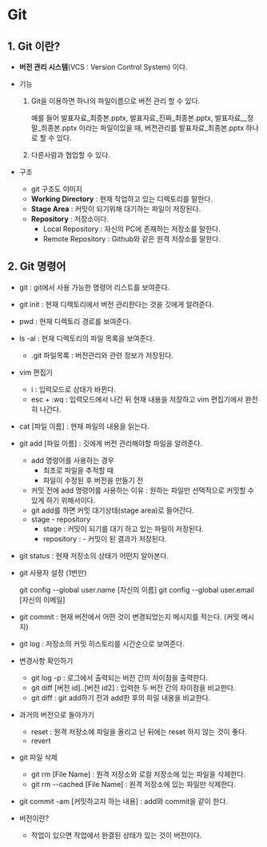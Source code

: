# Git

## 1. Git 이란?

* **버전 관리 시스템**(VCS : Version Control System) 이다.

* 기능

  1. Git을 이용하면 하나의 파일이름으로 버전 관리 할 수 있다.

     예를 들어  발표자료_최종본.pptx, 발표자료_진짜_최종본.pptx, 발표자료__정말_최종본.pptx 이라는 파일이있을 때, 버전관리를 발표자료_최종본.pptx 하나로 할 수 있다. 

  2. 다른사람과 협업할 수 있다.

* 구조

  * git 구조도 이미지
  * **Working Directory** : 현재 작업하고 있는 디렉토리를 말한다.
  * **Stage Area** : 커밋이 되기위해 대기하는 파일이 저장된다. 
  * **Repository** : 저장소이다.
    * Local Repository : 자신의 PC에 존재하는 저장소를 말한다.
    * Remote Repository : Github와 같은 원격 저장소를 말한다.

## 2. Git 명령어

* git : git에서 사용 가능한 명령어 리스트를 보여준다.

* git init : 현재 디렉토리에서 버전 관리한다는 것을 깃에게 알려준다. 

* pwd : 현재 디렉토리 경로를 보여준다.

* ls -al : 현재 디렉토리의 파일 목록을 보여준다.

  * .git 파일목록 : 버전관리와 관련 정보가 저장된다. 

* vim 편집기

  - i : 입력모드로 상태가 바뀐다.
  - esc + :wq : 입력모드에서 나간 뒤 현재 내용을 저장하고 vim 편집기에서 완전히 나간다.
  
* cat [파일 이름] : 현재 파일의 내용을 읽는다.

* git add [파일 이름] : 깃에게 버전 관리해야할 파일을 알려준다. 

  * add 명령어를 사용하는 경우
    * 최초로 파일을 추적할 때
    * 파일이 수정된 후 버전을 만들기 전
  * 커밋 전에 add 명령어를 사용하는 이유 : 원하는 파일만 선택적으로 커밋할 수 있게 하기 위해서이다.
  * git add를 하면 커밋 대기상태(stage area)로 들어간다.
  * stage -  repository 
    * stage : 커밋이 되기를 대기 하고 있는 파일이 저장된다.
    * repository : - 커밋이 된 결과가 저장된다.

* git status : 현재 저장소의 상태가 어떤지 알아본다.

* git 사용자 설정 (1번만)

  git config --global user.name [자신의 이름]
  git config --global user.email [자신의 이메일]

* git commit : 현재 버전에서 어떤 것이 변경되었는지 메시지를 적는다.  (커밋 메시지)

* git log : 저장소의 커밋 히스토리를 시간순으로 보여준다.

* 변경사항 확인하기
  * git log -p : 로그에서 출력되는 버전 간의 차이점을 출력한다.
  * git diff [버전 id]..[버전 id2] : 입력한 두 버전 간의 차이점을 비교한다.
  * git diff : git add하기 전과 add한 후의 파일 내용을 비교한다.
  
* 과거의 버전으로 돌아가기
  * reset : 원격 저장소에 파일을 올리고 난 뒤에는 reset 하지 않는 것이 좋다.
  * revert
  
* git 파일 삭제

  * git rm [File Name] : 원격 저장소와 로컬 저장소에 있는 파일을 삭제한다.
  * git rm --cached [File Name] : 원격 저장소에 있는 파일만 삭제한다.
  
* git commit -am [커밋하고자 하는 내용] : add와 commit을 같이 한다.

* 버전이란?
  
  * 작업이 있으면 작업에서 완결된 상태가 있는 것이 버전이다.
